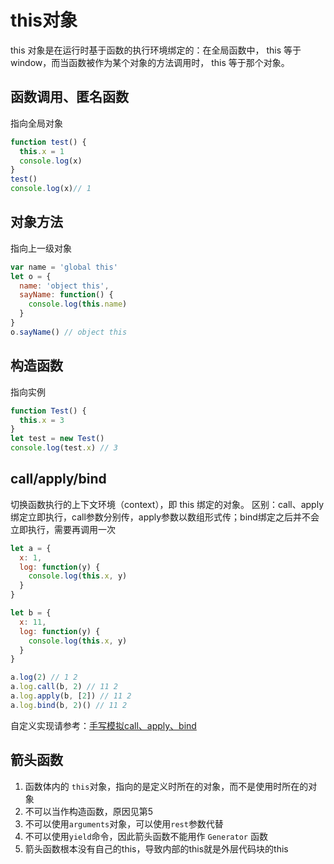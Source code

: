 # this对象
this 对象是在运行时基于函数的执行环境绑定的：在全局函数中， this 等于 window，而当函数被作为某个对象的方法调用时， this 等于那个对象。
## 函数调用、匿名函数
指向全局对象
```js
function test() {
  this.x = 1
  console.log(x)
}
test()
console.log(x)// 1
```
## 对象方法
指向上一级对象
```js
var name = 'global this'
let o = {
  name: 'object this',
  sayName: function() {
    console.log(this.name)
  }
}
o.sayName() // object this
```
## 构造函数
指向实例
```js
function Test() {
  this.x = 3
}
let test = new Test()
console.log(test.x) // 3
```
## call/apply/bind
切换函数执行的上下文环境（context），即 this 绑定的对象。
区别：call、apply绑定立即执行，call参数分别传，apply参数以数组形式传；bind绑定之后并不会立即执行，需要再调用一次
```js
let a = {
  x: 1,
  log: function(y) {
    console.log(this.x, y)
  }
}

let b = {
  x: 11,
  log: function(y) {
    console.log(this.x, y)
  }
}

a.log(2) // 1 2
a.log.call(b, 2) // 11 2
a.log.apply(b, [2]) // 11 2
a.log.bind(b, 2)() // 11 2
```

自定义实现请参考：[手写模拟call、apply、bind](./custom-function.html)

## 箭头函数
1. 函数体内的 ```this```对象，指向的是定义时所在的对象，而不是使用时所在的对象
2. 不可以当作构造函数，原因见第5
3. 不可以使用```arguments```对象，可以使用```rest```参数代替
4. 不可以使用```yield```命令，因此箭头函数不能用作 ```Generator``` 函数
5. 箭头函数根本没有自己的this，导致内部的this就是外层代码块的this
